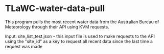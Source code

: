 # TLaWC-water-data-pull

This program pulls the most recent water data from the Australian Bureau of Meteorology
through their API using KVM requests.

Input: site_list_test.json
    - this input file is used to make requests to the API using the "site_id" as a key
        to request all recent data since the last time a request was made